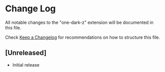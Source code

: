 # Change Log

All notable changes to the "one-dark-z" extension will be documented in this file.

Check [Keep a Changelog](http://keepachangelog.com/) for recommendations on how to structure this file.

## [Unreleased]

- Initial release
